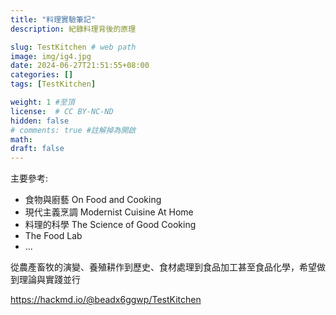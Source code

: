 ```yaml
---
title: "料理實驗筆記"
description: 紀錄料理背後的原理

slug: TestKitchen # web path
image: img/ig4.jpg
date: 2024-06-27T21:51:55+08:00
categories: []
tags: [TestKitchen]

weight: 1 #至頂
license:  # CC BY-NC-ND
hidden: false
# comments: true #註解掉為開啟
math: 
draft: false
---
```


主要參考:
- 食物與廚藝 On Food and Cooking
- 現代主義烹調 Modernist Cuisine At Home
- 料理的科學 The Science of Good Cooking
- The Food Lab
- ...

從農產畜牧的演變、養殖耕作到歷史、食材處理到食品加工甚至食品化學，希望做到理論與實踐並行

https://hackmd.io/@beadx6ggwp/TestKitchen